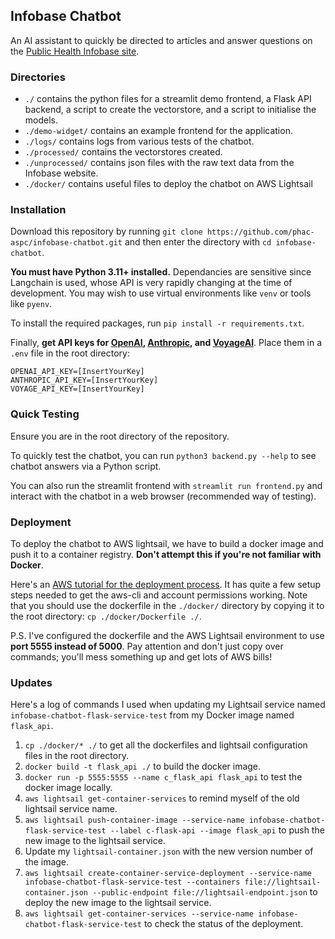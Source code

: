 ## Infobase Chatbot

An AI assistant to quickly be directed to articles and answer questions on the [Public Health Infobase site](https://health-infobase.canada.ca).

### Directories
- `./` contains the python files for a streamlit demo frontend, a Flask API backend, a script to create the vectorstore, and a script to initialise the models.
- `./demo-widget/` contains an example frontend for the application.
- `./logs/` contains logs from various tests of the chatbot.
- `./processed/` contains the vectorstores created. 
- `./unprocessed/` contains json files with the raw text data from the Infobase website.
- `./docker/` contains useful files to deploy the chatbot on AWS Lightsail

### Installation
Download this repository by running `git clone https://github.com/phac-aspc/infobase-chatbot.git` and then enter the directory with `cd infobase-chatbot`.

**You must have Python 3.11+ installed.** Dependancies are sensitive since Langchain is used, whose API is very rapidly changing at the time of development. You may wish to use virtual environments like `venv` or tools like `pyenv`. 

To install the required packages, run `pip install -r requirements.txt`.

Finally, **get API keys for [OpenAI](https://platform.openai.com), [Anthropic](https://console.anthropic.com), and [VoyageAI](https://voyageai.com)**. Place them in a `.env` file in the root directory:
```.env
OPENAI_API_KEY=[InsertYourKey]
ANTHROPIC_API_KEY=[InsertYourKey]
VOYAGE_API_KEY=[InsertYourKey]
```

### Quick Testing
Ensure you are in the root directory of the repository.

To quickly test the chatbot, you can run `python3 backend.py --help` to see chatbot answers via a Python script. 

You can also run the streamlit frontend with `streamlit run frontend.py` and interact with the chatbot in a web browser (recommended way of testing).

### Deployment
To deploy the chatbot to AWS lightsail, we have to build a docker image and push it to a container registry. **Don't attempt this if you're not familiar with Docker**. 

Here's an [AWS tutorial for the deployment process](://aws.amazon.com/en/tutorials/serve-a-flask-app/). It has quite a few setup steps needed to get the aws-cli and account permissions working. Note that you should use the dockerfile in the `./docker/` directory by copying it to the root directory: `cp ./docker/Dockerfile ./`.

P.S. I've configured the dockerfile and the AWS Lightsail environment to use **port 5555 instead of 5000**. Pay attention and don't just copy over commands; you'll mess something up and get lots of AWS bills!

### Updates
Here's a log of commands I used when updating my Lightsail service named `infobase-chatbot-flask-service-test` from my Docker image named `flask_api`. 
1. `cp ./docker/* ./` to get all the dockerfiles and lightsail configuration files in the root directory.
2. `docker build -t flask_api ./` to build the docker image.
3. `docker run -p 5555:5555 --name c_flask_api flask_api` to test the docker image locally.
4. `aws lightsail get-container-services` to remind myself of the old lightsail service name. 
5. `aws lightsail push-container-image --service-name infobase-chatbot-flask-service-test --label c-flask-api --image flask_api` to push the new image to the lightsail service.
6. Update my `lightsail-container.json` with the new version number of the image.
7. `aws lightsail create-container-service-deployment --service-name infobase-chatbot-flask-service-test --containers file://lightsail-container.json --public-endpoint file://lightsail-endpoint.json` to deploy the new image to the lightsail service.
8. `aws lightsail get-container-services --service-name infobase-chatbot-flask-service-test` to check the status of the deployment.